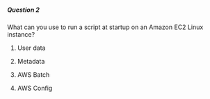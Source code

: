 ##### Question 2


What can you use to run a script at startup on an Amazon EC2 Linux instance?


1. User data

2. Metadata

3. AWS Batch

4. AWS Config

